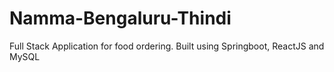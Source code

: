 # Namma-Bengaluru-Thindi
Full Stack Application for food ordering. Built using Springboot, ReactJS and MySQL
